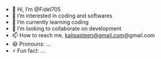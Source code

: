 - 👋 Hi, I’m @Fidel705
- 👀 I’m interested in coding and softwares 
- 🌱 I’m currently learning coding
- 💞️ I’m looking to collaborate on development 
- 📫 How to reach me, kalipasteen@gmail.com@gmail.com 
- 😄 Pronouns: ...
- ⚡ Fun fact: ...

<!---
Fidel705/Fidel705 is a ✨ special ✨ repository because its `README.md` (this file) appears on your GitHub profile.
You can click the Preview link to take a look at your changes.
--->
